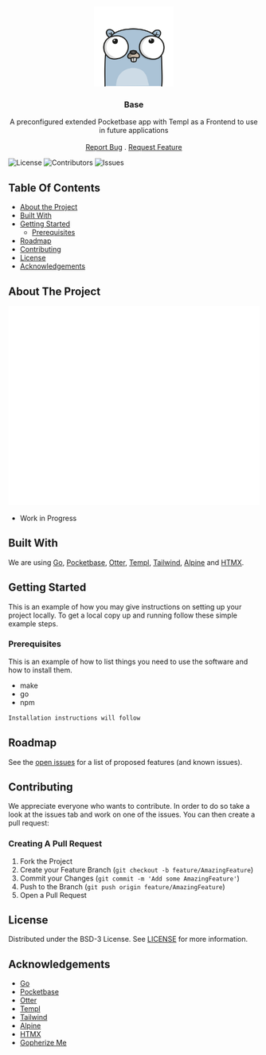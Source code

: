<br/>
<p align="center">
  <a href="https://github.com/yzaimoglu/base">
    <img src=".github/images/logo.png" alt="Logo" width="160" height="160">
  </a>

  <h3 align="center">Base</h3>

  <p align="center">
    A preconfigured extended Pocketbase app with Templ as a Frontend to use in future applications
    <br/>
    <br/>
    <a href="https://github.com/yzaimoglu/base/issues">Report Bug</a>
    .
    <a href="https://github.com/yzaimoglu/base/issues">Request Feature</a>
  </p>
</p>

![License](https://img.shields.io/github/license/yzaimoglu/base) ![Contributors](https://img.shields.io/github/contributors/yzaimoglu/base?color=dark-green) ![Issues](https://img.shields.io/github/issues/yzaimoglu/base)

## Table Of Contents

* [About the Project](#about-the-project)
* [Built With](#built-with)
* [Getting Started](#getting-started)
  * [Prerequisites](#prerequisites)
* [Roadmap](#roadmap)
* [Contributing](#contributing)
* [License](#license)
* [Acknowledgements](#acknowledgements)

## About The Project

<img src=".github/images/screenshot.png" alt="Screenshot" width="600" height="400">

* Work in Progress

## Built With

We are using [Go](https://go.dev), [Pocketbase](https://pocketbase.io), [Otter](https://github.com/maypok86/otter), [Templ](https://templ.guide/), [Tailwind](https://tailwindcss.com/), [Alpine](https://alpinejs.dev/) and [HTMX](https://htmx.org/).

## Getting Started

This is an example of how you may give instructions on setting up your project locally.
To get a local copy up and running follow these simple example steps.

### Prerequisites

This is an example of how to list things you need to use the software and how to install them.

* make
* go 
* npm

```sh
Installation instructions will follow
```

## Roadmap

See the [open issues](https://github.com/yzaimoglu/base/issues) for a list of proposed features (and known issues).

## Contributing

We appreciate everyone who wants to contribute. In order to do so take a look at the issues tab and work on one of the issues. You can then create a pull request:

### Creating A Pull Request

1. Fork the Project
2. Create your Feature Branch (`git checkout -b feature/AmazingFeature`)
3. Commit your Changes (`git commit -m 'Add some AmazingFeature'`)
4. Push to the Branch (`git push origin feature/AmazingFeature`)
5. Open a Pull Request

## License

Distributed under the BSD-3 License. See [LICENSE](https://github.com/yzaimoglu/base/blob/master/LICENSE) for more information.

## Acknowledgements

* [Go](https://go.dev)
* [Pocketbase](https://pocketbase.io)
* [Otter](https://github.com/maypok86/otter)
* [Templ](https://templ.guide/)
* [Tailwind](https://tailwindcss.com/)
* [Alpine](https://alpinejs.dev/)
* [HTMX](https://htmx.org/)
* [Gopherize Me](https://gopherize.me/)
